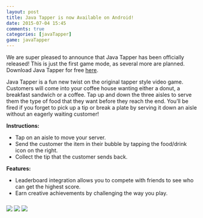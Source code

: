```yaml
---
layout: post
title: Java Tapper is now Available on Android!
date: 2015-07-04 15:45
comments: true
categories: [javaTapper]
game: javaTapper
---
```

We are super pleased to announce that Java Tapper has been officially released! This is just the first game mode, as several more are planned. Download Java Tapper for free <a href="https://play.google.com/store/apps/details?id=com.whatupgames.javatapper" target="_blank">here</a>.

Java Tapper is a fun new twist on the original tapper style video game. Customers will come into your coffee house wanting either a donut, a breakfast sandwich or a coffee. Tap up and down the three aisles to serve them the type of food that they want before they reach the end. You’ll be fired if you forget to pick up a tip or break a plate by serving it down an aisle without an eagerly waiting customer!

<b>Instructions:</b>
<ul>
	<li>Tap on an aisle to move your server.</li>
	<li>Send the customer the item in their bubble by tapping the food/drink icon on the right.</li>
	<li>Collect the tip that the customer sends back.</li>
</ul>
<b>Features:</b>
<ul>
	<li>Leaderboard integration allows you to compete with friends to see who can get the highest score.</li>
	<li>Earn creative achievements by challenging the way you play.</li>
</ul>
<img src="{{site.base}}/javaTapper/2015-07-04/Phone_1.png" class="img-responsive img-thumbnail" style="margin-top:10px;" />
<img src="{{site.base}}/javaTapper/2015-07-04/Phone_2.png" class="img-responsive img-thumbnail" style="margin-top:10px;" />
<img src="{{site.base}}/javaTapper/2015-07-04/Phone_3.png" class="img-responsive img-thumbnail" style="margin-top:10px;" />
